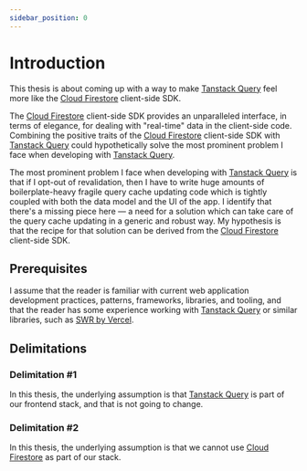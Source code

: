 ```yaml
---
sidebar_position: 0
---
```


# Introduction

This thesis is about coming up with a way to make [Tanstack Query][tq] feel more like the [Cloud Firestore](https://firebase.google.com/docs/firestore) client-side SDK.

The [Cloud Firestore](https://firebase.google.com/docs/firestore) client-side SDK provides an unparalleled interface, in terms of elegance, for dealing with "real-time" data in the client-side code. Combining the positive traits of the [Cloud Firestore](https://firebase.google.com/products/firestore) client-side SDK with [Tanstack Query][tq] could hypothetically solve the most prominent problem I face when developing with [Tanstack Query][tq].

The most prominent problem I face when developing with [Tanstack Query][tq] is that if I opt-out of revalidation, then I have to write huge amounts of boilerplate-heavy fragile query cache updating code which is tightly coupled with both the data model and the UI of the app. I identify that there's a missing piece here — a need for a solution which can take care of the query cache updating in a generic and robust way. My hypothesis is that the recipe for that solution can be derived from the [Cloud Firestore](https://firebase.google.com/products/firestore) client-side SDK.

## Prerequisites

I assume that the reader is familiar with current web application development practices, patterns, frameworks, libraries, and tooling, and that the reader has some experience working with [Tanstack Query][tq] or similar libraries, such as [SWR by Vercel](https://swr.vercel.app/).

## Delimitations

### Delimitation #1

In this thesis, the underlying assumption is that [Tanstack Query][tq] is part of our frontend stack, and that is not going to change.

### Delimitation #2

In this thesis, the underlying assumption is that we cannot use [Cloud Firestore](https://firebase.google.com/products/firestore) as part of our stack.

[tq]: https://tanstack.com/query
